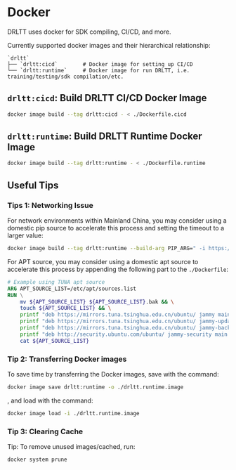 # Docker

DRLTT uses docker for SDK compiling, CI/CD, and more.

Currently supported docker images and their hierarchical relationship:

```text
`drltt`
├── `drltt:cicd`        # Docker image for setting up CI/CD
└── `drltt:runtime`     # Docker image for run DRLTT, i.e. training/testing/sdk compilation/etc.
```

## `drltt:cicd`: Build DRLTT CI/CD Docker Image

```bash
docker image build --tag drltt:cicd - < ./Dockerfile.cicd
```

## `drltt:runtime`: Build DRLTT Runtime Docker Image

```bash
docker image build --tag drltt:runtime - < ./Dockerfile.runtime
```

## Useful Tips

### Tips 1: Networking Issue

For network environments within Mainland China, you may consider using a domestic pip source to accelerate this process and setting the timeout to a larger value:

```bash
docker image build --tag drltt:runtime --build-arg PIP_ARG=" -i https://pypi.tuna.tsinghua.edu.cn/simple --timeout 1000 " - < ./Dockerfile.runtime
```

For APT source, you may consider using a domestic apt source to accelerate this process by appending the following part to the `./Dockerfile`:

```dockerfile
# Example using TUNA apt source
ARG APT_SOURCE_LIST=/etc/apt/sources.list
RUN \
    mv ${APT_SOURCE_LIST} ${APT_SOURCE_LIST}.bak && \
    touch ${APT_SOURCE_LIST} && \
    printf "deb https://mirrors.tuna.tsinghua.edu.cn/ubuntu/ jammy main restricted universe multiverse" >> ${APT_SOURCE_LIST} && \
    printf "deb https://mirrors.tuna.tsinghua.edu.cn/ubuntu/ jammy-updates main restricted universe multiverse" >> ${APT_SOURCE_LIST} && \
    printf "deb https://mirrors.tuna.tsinghua.edu.cn/ubuntu/ jammy-backports main restricted universe multiverse" >> ${APT_SOURCE_LIST} && \
    printf "deb http://security.ubuntu.com/ubuntu/ jammy-security main restricted universe multiverse" >> ${APT_SOURCE_LIST} && \
    cat ${APT_SOURCE_LIST}
```

### Tip 2: Transferring Docker images

To save time by transferring the Docker images, save with the command:

```bash
docker image save drltt:runtime -o ./drltt.runtime.image
```

, and load with the command:

```bash
docker image load -i ./drltt.runtime.image
```

### Tip 3: Clearing Cache

Tip: To remove unused images/cached, run:

```bash
docker system prune
```
